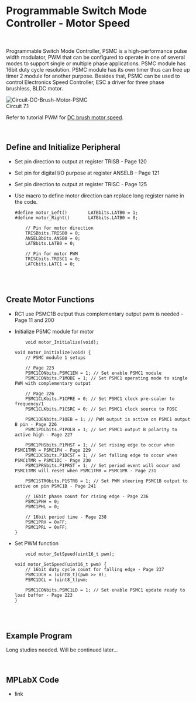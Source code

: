# Programmable Switch Mode Controller - Motor Speed

<br/>

Programmable Switch Mode Controller, PSMC is a high-performance pulse width modulator, PWM that can be configured to operate in one of several modes to support single or multiple phase applications. 
PSMC module has 16bit duty cycle resolution. PSMC module has its own timer thus can free up timer 2 module for another purpose. 
Besides that, PSMC can be used to control Electronics Speed Controller, ESC a driver for three phase brushless, BLDC motor.
<br/>

![Circuit-DC-Brush-Motor-PSMC](https://github.com/user-attachments/assets/71e53762-b541-472e-90a0-ca323b06d60e)
<br/>
Circuit 7.1

Refer to tutorial PWM for [DC brush motor speed](https://github.com/i9Workshop/Tutorials-Microchip-XC8/tree/main/Tutorials-PIC16F/06-PWM-Motor-Speed).
<br/>

<br/>

## Define and Initialize Peripheral

* Set pin direction to output at register TRISB - Page 120
* Set pin for digital I/O purpose at register ANSELB - Page 121
* Set pin direction to output at register TRISC - Page 125
* Use macro to define motor direction can replace long register name in the code.
  
  ```
  #define motor_Left()        LATBbits.LATB0 = 1;
  #define motor_Right()       LATBbits.LATB0 = 0;
  ```
  
  ```
      // Pin for motor direction
      TRISBbits.TRISB0 = 0;
      ANSELBbits.ANSB0 = 0;
      LATBbits.LATB0 = 0;
      
      // Pin for motor PWM
      TRISCbits.TRISC1 = 0;
      LATCbits.LATC1 = 0;
  ```
<br/>

<br/>

## Create Motor Functions

* RC1 use PSMC1B output thus complementary output pwm is needed - Page 11 and 200

* Initialize PSMC module for motor
  
  ```
      void motor_Initialize(void);
  ```
  
  ```
  void motor_Initialize(void) {
      // PSMC module 1 setups
      
      // Page 223
      PSMC1CONbits.PSMC1EN = 1; // Set enable PSMC1 module
      PSMC1CONbits.P1MODE = 1; // Set PSMC1 operating mode to single PWM with complementary output
      
      // Page 226
      PSMC1CLKbits.P1CPRE = 0; // Set PSMC1 clock pre-scaler to frequency/1
      PSMC1CLKbits.P1CSRC = 0; // Set PSMC1 clock source to FOSC
      
      PSMC1OENbits.P1OEB = 1; // PWM output is active on PSMC1 output B pin - Page 226
      PSMC1POLbits.P1POLB = 1; // Set PSMC1 output B polarity to active high - Page 227
      
      PSMC1PHSbits.P1PHST = 1; // Set rising edge to occur when PSMC1TMR = PSMC1PH - Page 229
      PSMC1DCSbits.P1DCST = 1; // Set falling edge to occur when PSMC1TMR = PSMC1DC - Page 230
      PSMC1PRSbits.P1PRST = 1; // Set period event will occur and PSMC1TMR will reset when PSMC1TMR = PSMC1PR - Page 231
      
      PSMC1STR0bits.P1STRB = 1; // Set PWM steering PSMC1B output to active on pin PSMC1B - Page 241
      
      // 16bit phase count for rising edge - Page 236
      PSMC1PHH = 0;
      PSMC1PHL = 0;
      
      // 16bit period time - Page 238
      PSMC1PRH = 0xFF;
      PSMC1PRL = 0xFF;
  }
  ```

* Set PWM function
  
  ```
      void motor_SetSpeed(uint16_t pwm);
  ```
  
  ```
  void motor_SetSpeed(uint16_t pwm) {
      // 16bit duty cycle count for falling edge - Page 237
      PSMC1DCH = (uint8_t)(pwm >> 8);
      PSMC1DCL = (uint8_t)pwm;
      
      PSMC1CONbits.PSMC1LD = 1; // Set enable PSMC1 update ready to load buffer - Page 223
  }
  ```
<br/>

<br/>

## Example Program
Long studies needed. Will be continued later...
<br/>

<br/>

## MPLabX Code

* link
<br/>

<br/>
